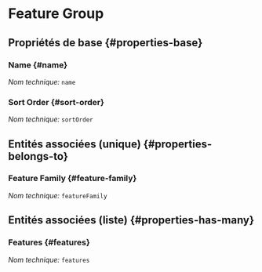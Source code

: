 #  Feature Group
<!--- THIS FILE IS GENERATED PLEASE DO NOT EDIT IT DIRECTLY --->



<OH code="featureGroup"/>


## Propriétés de base {#properties-base}

### Name {#name}



*Nom technique:* ```name```
<PH code="featureGroup:name"/>

### Sort Order {#sort-order}



*Nom technique:* ```sortOrder```
<PH code="featureGroup:sortOrder"/>


## Entités associées (unique) {#properties-belongs-to}

###  Feature Family {#feature-family}



*Nom technique:* ```featureFamily```
<PH code="featureGroup:featureFamily"/>


## Entités associées (liste) {#properties-has-many}

###  Features {#features}



*Nom technique:* ```features```
<PH code="featureGroup:features"/>




